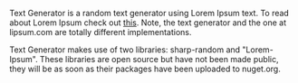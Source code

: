 


Text Generator is a random text generator using Lorem Ipsum text. To read about Lorem Ipsum check out [this](https://lipsum.com/). Note, the text generator and the one at lipsum.com are totally different implementations. 

Text Generator makes use of two libraries: sharp-random and "Lorem-Ipsum". These libraries are open source but have not been made public, they will be as soon as their packages have been uploaded to nuget.org.